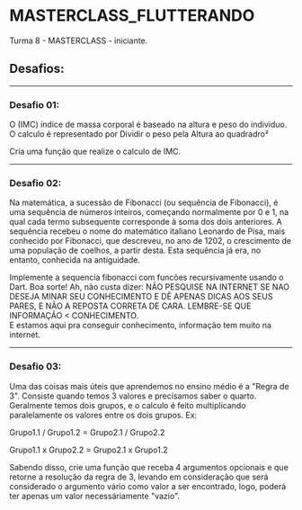 # MASTERCLASS_FLUTTERANDO
Turma 8 - MASTERCLASS - iniciante.

## Desafios:
---
### Desafio 01:
O (IMC) índice de massa corporal é baseado na altura e peso do individuo. 
O calculo é representado por Dividir o peso pela Altura ao quadradro² 
 
Cria uma função que realize o calculo de IMC. 

---

### Desafio 02:
Na matemática, a sucessão de Fibonacci (ou sequência de Fibonacci), é uma sequência de números inteiros, começando normalmente por 0 e 1, na qual cada termo subsequente corresponde à soma dos dois anteriores. A sequência recebeu o nome do matemático italiano Leonardo de Pisa, mais conhecido por Fibonacci, que descreveu, no ano de 1202, o crescimento de uma população de coelhos, a partir desta. Esta sequência já era, no entanto, conhecida na antiguidade.
 
Implemente a sequencia fibonacci com funcões recursivamente usando o Dart. 
Boa sorte! 
Ah, não custa dizer: NÃO PESQUISE NA INTERNET SE NAO DESEJA MINAR SEU CONHECIMENTO E DÊ APENAS DICAS AOS SEUS PARES, E NÃO A REPOSTA CORRETA DE CARA. LEMBRE-SE QUE INFORMAÇÃO < CONHECIMENTO.  
E estamos aqui pra conseguir conhecimento, informação tem muito na internet.

---

### Desafio 03:
Uma das coisas mais úteis que aprendemos no ensino médio é a "Regra de 3".
Consiste quando temos 3 valores e precisamos saber o quarto.
Geralmente temos dois grupos, e o calculo é feito multiplicando paralelamente os valores entre os dois grupos. Ex:

Grupo1.1 / Grupo1.2 = Grupo2.1 / Grupo2.2

Grupo1.1 x Grupo2.2 = Grupo2.1 x Grupo1.2

Sabendo disso, crie uma função que receba 4 argumentos opcionais e que retorne a resolução da regra de 3,
levando em consideração que será considerado o argumento vário como valor a ser encontrado, logo,
poderá ter apenas um valor necessáriamente "vazio".
